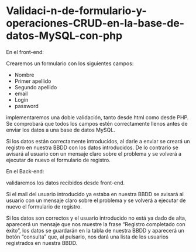# Validaci-n-de-formulario-y-operaciones-CRUD-en-la-base-de-datos-MySQL-con-php

En el front-end:

Crearemos un formulario con los siguientes campos:
- Nombre
- Primer apellido
- Segundo apellido
- email
- Login
- password

 

implementaremos una doble validación, tanto desde html como desde PHP. Se comprobará que todos los campos estén correctamente llenos antes de enviar los datos a una base de datos MySQL.

Si los datos están correctamente introducidos, al darle a enviar se creará un registro en nuestra BBDD con los datos introducidos. De lo contrario se avisará al usuario con un mensaje claro sobre el problema y se volverá a ejecutar de nuevo el formulario de registro.
 

 

En el Back-end:

validaremos los datos recibidos desde front-end.

Si el mail del usuario introducido ya estaba en nuestra BBDD se avisará al usuario con un mensaje claro sobre el problema y se volverá a ejecutar de nuevo el formulario de registro.

Si los datos son correctos y el usuario introducido no está ya dado de alta, aparecerá un mensaje que nos muestre la frase “Registro completado con éxito”, los datos se guardarán en la tabla de nuestra BBDD y aparecerá un botón “consulta” que, al pulsarlo, nos dará una lista de los usuarios registrados en nuestra BBDD.

 
